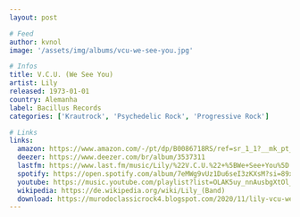 ```yaml
---
layout: post

# Feed
author: kvnol
image: '/assets/img/albums/vcu-we-see-you.jpg'

# Infos
title: V.C.U. (We See You)
artist: Lily
released: 1973-01-01
country: Alemanha
label: Bacillus Records
categories: ['Krautrock', 'Psychedelic Rock', 'Progressive Rock']

# Links
links:
  amazon: https://www.amazon.com/-/pt/dp/B0086718RS/ref=sr_1_1?__mk_pt_BR=%C3%85M%C3%85%C5%BD%C3%95%C3%91&dchild=1&keywords=lily+%22V.C.U.%22+%28We+See+You%29&qid=1616602003&sr=8-1
  deezer: https://www.deezer.com/br/album/3537311
  lastfm: https://www.last.fm/music/Lily/%22V.C.U.%22+%5BWe+See+You%5D
  spotify: https://open.spotify.com/album/7eMWg9vUz1Du6seI3zKXsM?si=89xCPn2aRXCpSitbDu_T6w
  youtube: https://music.youtube.com/playlist?list=OLAK5uy_nnAusbgXtOl_a5k-_shPjjFvI2TI5A3ZY
  wikipedia: https://de.wikipedia.org/wiki/Lily_(Band)
  download: https://murodoclassicrock4.blogspot.com/2020/11/lily-vcu-we-see-you-1973.html
---
```

